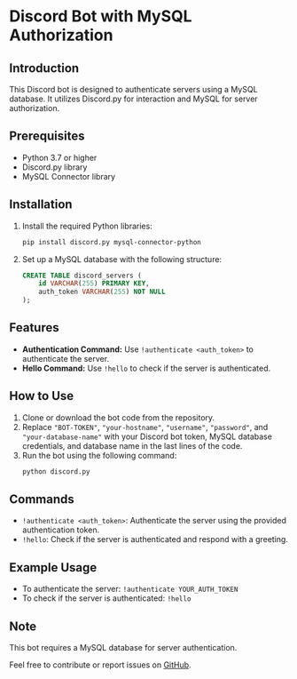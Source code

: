 # Discord Bot with MySQL Authorization

## Introduction
This Discord bot is designed to authenticate servers using a MySQL database. It utilizes Discord.py for interaction and MySQL for server authorization.

## Prerequisites
- Python 3.7 or higher
- Discord.py library
- MySQL Connector library

## Installation
1. Install the required Python libraries:
    ```bash
    pip install discord.py mysql-connector-python
    ```

2. Set up a MySQL database with the following structure:
    ```sql
    CREATE TABLE discord_servers (
        id VARCHAR(255) PRIMARY KEY,
        auth_token VARCHAR(255) NOT NULL
    );
    ```

## Features
- **Authentication Command:** Use `!authenticate <auth_token>` to authenticate the server.
- **Hello Command:** Use `!hello` to check if the server is authenticated.

## How to Use
1. Clone or download the bot code from the repository.
2. Replace `"BOT-TOKEN"`, `"your-hostname"`, `"username"`, `"password"`, and `"your-database-name"` with your Discord bot token, MySQL database credentials, and database name in the last lines of the code.
3. Run the bot using the following command:
    ```bash
    python discord.py
    ```

## Commands
- `!authenticate <auth_token>`: Authenticate the server using the provided authentication token.
- `!hello`: Check if the server is authenticated and respond with a greeting.

## Example Usage
- To authenticate the server: `!authenticate YOUR_AUTH_TOKEN`
- To check if the server is authenticated: `!hello`

## Note
This bot requires a MySQL database for server authentication.

Feel free to contribute or report issues on [GitHub](https://github.com/yourusername/your-repository).
